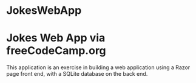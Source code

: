 # JokesWebApp

<h1>Jokes Web App via freeCodeCamp.org</h1>
<p>This application is an exercise in building a web application using a Razor page front end, with a SQLite database on the back end.</p>
